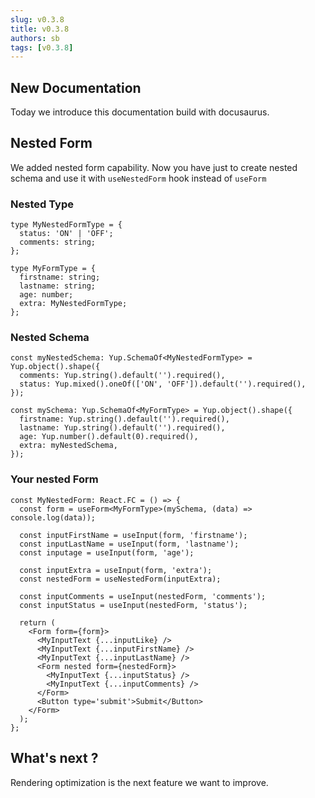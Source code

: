 ```yaml
---
slug: v0.3.8
title: v0.3.8
authors: sb
tags: [v0.3.8]
---
```


## New Documentation

Today we introduce this documentation build with docusaurus.

## Nested Form

We added nested form capability. Now you have just to create nested schema and use it with `useNestedForm` hook instead of `useForm`

### Nested Type

```tsx
type MyNestedFormType = {
  status: 'ON' | 'OFF';
  comments: string;
};

type MyFormType = {
  firstname: string;
  lastname: string;
  age: number;
  extra: MyNestedFormType;
};
```

### Nested Schema

```tsx
const myNestedSchema: Yup.SchemaOf<MyNestedFormType> = Yup.object().shape({
  comments: Yup.string().default('').required(),
  status: Yup.mixed().oneOf(['ON', 'OFF']).default('').required(),
});

const mySchema: Yup.SchemaOf<MyFormType> = Yup.object().shape({
  firstname: Yup.string().default('').required(),
  lastname: Yup.string().default('').required(),
  age: Yup.number().default(0).required(),
  extra: myNestedSchema,
});
```

### Your nested Form

```tsx
const MyNestedForm: React.FC = () => {
  const form = useForm<MyFormType>(mySchema, (data) => console.log(data));

  const inputFirstName = useInput(form, 'firstname');
  const inputLastName = useInput(form, 'lastname');
  const inputage = useInput(form, 'age');

  const inputExtra = useInput(form, 'extra');
  const nestedForm = useNestedForm(inputExtra);

  const inputComments = useInput(nestedForm, 'comments');
  const inputStatus = useInput(nestedForm, 'status');

  return (
    <Form form={form}>
      <MyInputText {...inputLike} />
      <MyInputText {...inputFirstName} />
      <MyInputText {...inputLastName} />
      <Form nested form={nestedForm}>
        <MyInputText {...inputStatus} />
        <MyInputText {...inputComments} />
      </Form>
      <Button type='submit'>Submit</Button>
    </Form>
  );
};
```

## What's next ?

Rendering optimization is the next feature we want to improve.
